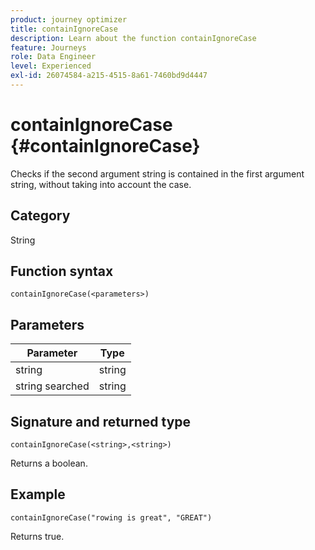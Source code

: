```yaml
---
product: journey optimizer
title: containIgnoreCase
description: Learn about the function containIgnoreCase
feature: Journeys
role: Data Engineer
level: Experienced
exl-id: 26074584-a215-4515-8a61-7460bd9d4447
---
```

# containIgnoreCase {#containIgnoreCase}

Checks if the second argument string is contained in the first argument string, without taking into account the case.

## Category

String

## Function syntax

`containIgnoreCase(<parameters>)`

## Parameters

| Parameter | Type             |
|-----------|------------------|
| string   | string |
| string searched   | string |

## Signature and returned type

`containIgnoreCase(<string>,<string>)`

Returns a boolean.

## Example

`containIgnoreCase("rowing is great", "GREAT")`

Returns true.
